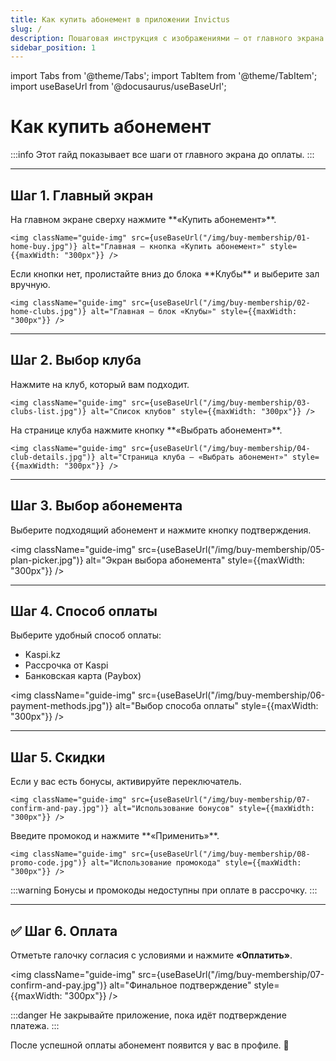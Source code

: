 ```yaml
---
title: Как купить абонемент в приложении Invictus
slug: /
description: Пошаговая инструкция с изображениями — от главного экрана до оплаты.
sidebar_position: 1
---
```


import Tabs from '@theme/Tabs';
import TabItem from '@theme/TabItem';
import useBaseUrl from '@docusaurus/useBaseUrl';

# Как купить абонемент

:::info
Этот гайд показывает все шаги от главного экрана до оплаты.
:::

---

## Шаг 1. Главный экран

<Tabs>
  <TabItem value="buy-btn" label="Кнопка «Купить абонемент»">
    На главном экране сверху нажмите **«Купить абонемент»**.

    <img className="guide-img" src={useBaseUrl("/img/buy-membership/01-home-buy.jpg")} alt="Главная — кнопка «Купить абонемент»" style={{maxWidth: "300px"}} />

  </TabItem>
  <TabItem value="clubs-section" label="Раздел «Клубы»">
    Если кнопки нет, пролистайте вниз до блока **Клубы** и выберите зал вручную.

    <img className="guide-img" src={useBaseUrl("/img/buy-membership/02-home-clubs.jpg")} alt="Главная — блок «Клубы»" style={{maxWidth: "300px"}} />

  </TabItem>
</Tabs>

---

## Шаг 2. Выбор клуба

<Tabs>
  <TabItem value="club-list" label="Список клубов">
    Нажмите на клуб, который вам подходит.

    <img className="guide-img" src={useBaseUrl("/img/buy-membership/03-clubs-list.jpg")} alt="Список клубов" style={{maxWidth: "300px"}} />

  </TabItem>
  <TabItem value="club-details" label="Карточка клуба">
    На странице клуба нажмите кнопку **«Выбрать абонемент»**.

    <img className="guide-img" src={useBaseUrl("/img/buy-membership/04-club-details.jpg")} alt="Страница клуба — «Выбрать абонемент»" style={{maxWidth: "300px"}} />

  </TabItem>
</Tabs>

---

## Шаг 3. Выбор абонемента

Выберите подходящий абонемент и нажмите кнопку подтверждения.

<img className="guide-img" src={useBaseUrl("/img/buy-membership/05-plan-picker.jpg")} alt="Экран выбора абонемента" style={{maxWidth: "300px"}} />

---

## Шаг 4. Способ оплаты

Выберите удобный способ оплаты:

- Kaspi.kz
- Рассрочка от Kaspi
- Банковская карта (Paybox)

<img className="guide-img" src={useBaseUrl("/img/buy-membership/06-payment-methods.jpg")} alt="Выбор способа оплаты" style={{maxWidth: "300px"}} />

---

## Шаг 5. Скидки

<Tabs>
  <TabItem value="bonus" label="Бонусы">
    Если у вас есть бонусы, активируйте переключатель.

    <img className="guide-img" src={useBaseUrl("/img/buy-membership/07-confirm-and-pay.jpg")} alt="Использование бонусов" style={{maxWidth: "300px"}} />

  </TabItem>
  <TabItem value="promo" label="Промокод">
    Введите промокод и нажмите **«Применить»**.

    <img className="guide-img" src={useBaseUrl("/img/buy-membership/08-promo-code.jpg")} alt="Использование промокода" style={{maxWidth: "300px"}} />

  </TabItem>
</Tabs>

:::warning
Бонусы и промокоды недоступны при оплате в рассрочку.
:::

---

## ✅ Шаг 6. Оплата

Отметьте галочку согласия с условиями и нажмите **«Оплатить»**.

<img className="guide-img" src={useBaseUrl("/img/buy-membership/07-confirm-and-pay.jpg")} alt="Финальное подтверждение" style={{maxWidth: "300px"}} />

:::danger
Не закрывайте приложение, пока идёт подтверждение платежа.
:::

После успешной оплаты абонемент появится у вас в профиле. 🎉
